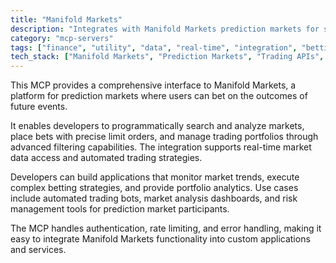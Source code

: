 ```yaml
---
title: "Manifold Markets"
description: "Integrates with Manifold Markets prediction markets for search, analysis, betting, and portfolio management with limit orders and filtering."
category: "mcp-servers"
tags: ["finance", "utility", "data", "real-time", "integration", "betting", "portfolio management", "automated trading"]
tech_stack: ["Manifold Markets", "Prediction Markets", "Trading APIs", "WebSocket", "REST API", "real-time data access", "authentication", "error handling"]
---
```


This MCP provides a comprehensive interface to Manifold Markets, a platform for prediction markets where users can bet on the outcomes of future events. 

It enables developers to programmatically search and analyze markets, place bets with precise limit orders, and manage trading portfolios through advanced filtering capabilities. The integration supports real-time market data access and automated trading strategies.

Developers can build applications that monitor market trends, execute complex betting strategies, and provide portfolio analytics. Use cases include automated trading bots, market analysis dashboards, and risk management tools for prediction market participants. 

The MCP handles authentication, rate limiting, and error handling, making it easy to integrate Manifold Markets functionality into custom applications and services.